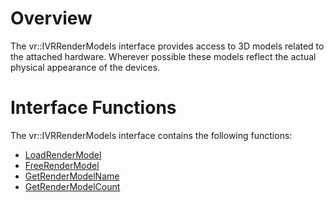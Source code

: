 # Overview

The vr::IVRRenderModels interface provides access to 3D models related to the attached hardware. Wherever possible these models reflect the actual physical appearance of the devices.

# Interface Functions

The vr::IVRRenderModels interface contains the following functions:
* [LoadRenderModel](https://github.com/ValveSoftware/openvr/wiki/IVRSystem::LoadRenderModel)
* [FreeRenderModel](https://github.com/ValveSoftware/openvr/wiki/IVRSystem::FreeRenderModel)
* [GetRenderModelName](https://github.com/ValveSoftware/openvr/wiki/IVRRenderModels::GetRenderModelName)
* [GetRenderModelCount](https://github.com/ValveSoftware/openvr/wiki/IVRRenderModels::GetRenderModelCount)
